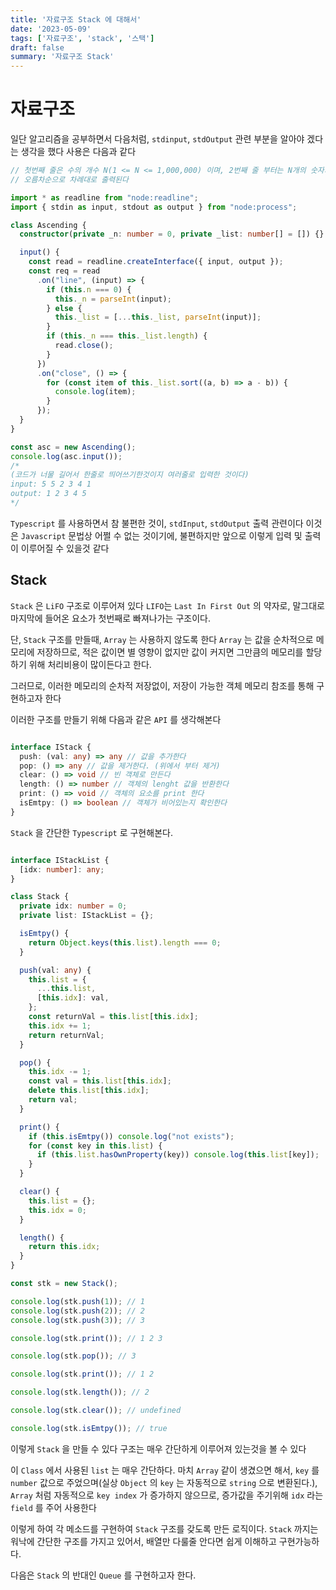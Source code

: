 ```yaml
---
title: '자료구조 Stack 에 대해서'
date: '2023-05-09'
tags: ['자료구조', 'stack', '스택']
draft: false
summary: '자료구조 Stack'
---
```

# 자료구조

일단 알고리즘을 공부하면서 다음처럼, `stdinput`, `stdOutput` 관련 부분을 알아야 겠다는 생각을 했다
사용은 다음과 같다

```ts
// 첫번째 줄은 수의 개수 N(1 <= N <= 1,000,000) 이며, 2번째 줄 부터는 N개의 숫자가 주어진다
// 오름차순으로 차례대로 출력된다

import * as readline from "node:readline";
import { stdin as input, stdout as output } from "node:process";

class Ascending {
  constructor(private _n: number = 0, private _list: number[] = []) {}

  input() {
    const read = readline.createInterface({ input, output });
    const req = read
      .on("line", (input) => {
        if (this.n === 0) {
          this._n = parseInt(input);
        } else {
          this._list = [...this._list, parseInt(input)];
        }
        if (this._n === this._list.length) {
          read.close();
        }
      })
      .on("close", () => {
        for (const item of this._list.sort((a, b) => a - b)) {
          console.log(item);
        }
      });
  }
}

const asc = new Ascending();
console.log(asc.input());
/*
(코드가 너물 길어서 한줄로 띄어쓰기한것이지 여러줄로 입력한 것이다)
input: 5 5 2 3 4 1 
output: 1 2 3 4 5
*/


```

`Typescript` 를 사용하면서 참 불편한 것이, `stdInput`, `stdOutput` 출력 관련이다
이것은 `Javascript` 문법상 어쩔 수 없는 것이기에, 불편하지만 앞으로 이렇게 입력 및 출력이 이루어질 수 있을것 같다

## Stack

`Stack` 은 `LiFO` 구조로 이루어져 있다
`LIFO`는 `Last In First Out` 의 약자로, 말그대로 마지막에 들어온 요소가 첫번째로 빠져나가는 구조이다.

단, `Stack` 구조를 만들때, `Array` 는 사용하지 않도록 한다
`Array` 는 값을 순차적으로 메모리에 저장하므로, 적은 값이면 별 영향이 없지만 값이 커지면 그만큼의 메모리를 할당하기 위해 처리비용이 많이든다고 한다.

그러므로, 이러한 메모리의 순차적 저장없이, 저장이 가능한 객체 메모리 참조를 통해 구현하고자 한다

이러한 구조를 만들기 위해 다음과 같은 `API` 를 생각해본다

```ts

interface IStack {
  push: (val: any) => any // 값을 추가한다
  pop: () => any // 값을 제거한다. (위에서 부터 제거)
  clear: () => void // 빈 객체로 만든다
  length: () => number // 객체의 lenght 값을 반환한다
  print: () => void // 객체의 요소를 print 한다
  isEmtpy: () => boolean // 객체가 비어있는지 확인한다
}

```

`Stack` 을 간단한 `Typescript` 로 구현해본다.

```ts

interface IStackList {
  [idx: number]: any;
}

class Stack {
  private idx: number = 0;
  private list: IStackList = {};

  isEmtpy() {
    return Object.keys(this.list).length === 0;
  }

  push(val: any) {
    this.list = {
      ...this.list,
      [this.idx]: val,
    };
    const returnVal = this.list[this.idx];
    this.idx += 1;
    return returnVal;
  }

  pop() {
    this.idx -= 1;
    const val = this.list[this.idx];
    delete this.list[this.idx];
    return val;
  }

  print() {
    if (this.isEmtpy()) console.log("not exists");
    for (const key in this.list) {
      if (this.list.hasOwnProperty(key)) console.log(this.list[key]);
    }
  }

  clear() {
    this.list = {};
    this.idx = 0;
  }

  length() {
    return this.idx;
  }
}

const stk = new Stack();

console.log(stk.push(1)); // 1
console.log(stk.push(2)); // 2
console.log(stk.push(3)); // 3

console.log(stk.print()); // 1 2 3

console.log(stk.pop()); // 3

console.log(stk.print()); // 1 2

console.log(stk.length()); // 2

console.log(stk.clear()); // undefined

console.log(stk.isEmtpy()); // true

```

이렇게 `Stack` 을 만들 수 있다
구조는 매우 간단하게 이루어져 있는것을 볼 수 있다

이 `Class` 에서 사용된 `list` 는 매우 간단하다.
마치 `Array` 같이 생겼으면 해서, `key` 를 `number` 값으로 주었으며(실상 `Object` 의 `key` 는 자동적으로 `string` 으로 변환된다.),
`Array` 처럼 자동적으로 `key index` 가 증가하지 않으므로, 증가값을 주기위해 `idx` 라는 `field` 를 주어 사용한다

이렇게 하여 각 메소드를 구현하여 `Stack` 구조를 갖도록 만든 로직이다.
`Stack` 까지는 워낙에 간단한 구조를 가지고 있어서, 배열만 다룰줄 안다면 쉽게 이해하고 구현가능하다.

다음은 `Stack` 의 반대인 `Queue` 를 구현하고자 한다.

